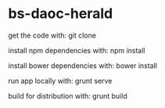 bs-daoc-herald
==============
get the code with:
git clone

install npm dependencies with:
npm install

install bower dependencies with:
bower install

run app locally with:
grunt serve

build for distribution with:
grunt build
